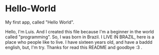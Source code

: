 # Hello-World
My first app, called "Hello World".

Hello, I'm Luis. And I created this file because I'm a beginner in the world called "programming". 
So, I was born in Brazil. I LIVE IN BRAZIL, here is a place who people like to live. I have sixteen years old, 
and have a baddd english, but, I'm try. Thanks for read this README and goodbye :3 .
